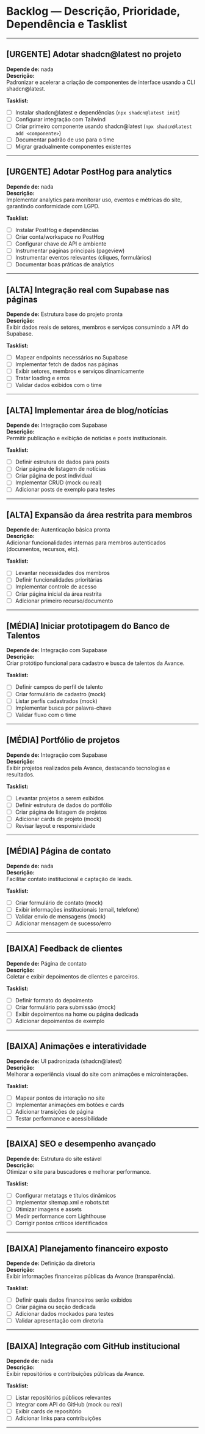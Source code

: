 # Backlog — Descrição, Prioridade, Dependência e Tasklist

---

## [URGENTE] Adotar shadcn@latest no projeto  
**Depende de:** nada  
**Descrição:**  
Padronizar e acelerar a criação de componentes de interface usando a CLI shadcn@latest.

**Tasklist:**
- [ ] Instalar shadcn@latest e dependências (`npx shadcn@latest init`)
- [ ] Configurar integração com Tailwind
- [ ] Criar primeiro componente usando shadcn@latest (`npx shadcn@latest add <componente>`)
- [ ] Documentar padrão de uso para o time
- [ ] Migrar gradualmente componentes existentes

---

## [URGENTE] Adotar PostHog para analytics  
**Depende de:** nada  
**Descrição:**  
Implementar analytics para monitorar uso, eventos e métricas do site, garantindo conformidade com LGPD.

**Tasklist:**
- [ ] Instalar PostHog e dependências
- [ ] Criar conta/workspace no PostHog
- [ ] Configurar chave de API e ambiente
- [ ] Instrumentar páginas principais (pageview)
- [ ] Instrumentar eventos relevantes (cliques, formulários)
- [ ] Documentar boas práticas de analytics

---

## [ALTA] Integração real com Supabase nas páginas  
**Depende de:** Estrutura base do projeto pronta  
**Descrição:**  
Exibir dados reais de setores, membros e serviços consumindo a API do Supabase.

**Tasklist:**
- [ ] Mapear endpoints necessários no Supabase
- [ ] Implementar fetch de dados nas páginas
- [ ] Exibir setores, membros e serviços dinamicamente
- [ ] Tratar loading e erros
- [ ] Validar dados exibidos com o time

---

## [ALTA] Implementar área de blog/notícias  
**Depende de:** Integração com Supabase  
**Descrição:**  
Permitir publicação e exibição de notícias e posts institucionais.

**Tasklist:**
- [ ] Definir estrutura de dados para posts
- [ ] Criar página de listagem de notícias
- [ ] Criar página de post individual
- [ ] Implementar CRUD (mock ou real)
- [ ] Adicionar posts de exemplo para testes

---

## [ALTA] Expansão da área restrita para membros  
**Depende de:** Autenticação básica pronta  
**Descrição:**  
Adicionar funcionalidades internas para membros autenticados (documentos, recursos, etc).

**Tasklist:**
- [ ] Levantar necessidades dos membros
- [ ] Definir funcionalidades prioritárias
- [ ] Implementar controle de acesso
- [ ] Criar página inicial da área restrita
- [ ] Adicionar primeiro recurso/documento

---

## [MÉDIA] Iniciar prototipagem do Banco de Talentos  
**Depende de:** Integração com Supabase  
**Descrição:**  
Criar protótipo funcional para cadastro e busca de talentos da Avance.

**Tasklist:**
- [ ] Definir campos do perfil de talento
- [ ] Criar formulário de cadastro (mock)
- [ ] Listar perfis cadastrados (mock)
- [ ] Implementar busca por palavra-chave
- [ ] Validar fluxo com o time

---

## [MÉDIA] Portfólio de projetos  
**Depende de:** Integração com Supabase  
**Descrição:**  
Exibir projetos realizados pela Avance, destacando tecnologias e resultados.

**Tasklist:**
- [ ] Levantar projetos a serem exibidos
- [ ] Definir estrutura de dados do portfólio
- [ ] Criar página de listagem de projetos
- [ ] Adicionar cards de projeto (mock)
- [ ] Revisar layout e responsividade

---

## [MÉDIA] Página de contato  
**Depende de:** nada  
**Descrição:**  
Facilitar contato institucional e captação de leads.

**Tasklist:**
- [ ] Criar formulário de contato (mock)
- [ ] Exibir informações institucionais (email, telefone)
- [ ] Validar envio de mensagens (mock)
- [ ] Adicionar mensagem de sucesso/erro

---

## [BAIXA] Feedback de clientes  
**Depende de:** Página de contato  
**Descrição:**  
Coletar e exibir depoimentos de clientes e parceiros.

**Tasklist:**
- [ ] Definir formato do depoimento
- [ ] Criar formulário para submissão (mock)
- [ ] Exibir depoimentos na home ou página dedicada
- [ ] Adicionar depoimentos de exemplo

---

## [BAIXA] Animações e interatividade  
**Depende de:** UI padronizada (shadcn@latest)  
**Descrição:**  
Melhorar a experiência visual do site com animações e microinterações.

**Tasklist:**
- [ ] Mapear pontos de interação no site
- [ ] Implementar animações em botões e cards
- [ ] Adicionar transições de página
- [ ] Testar performance e acessibilidade

---

## [BAIXA] SEO e desempenho avançado  
**Depende de:** Estrutura do site estável  
**Descrição:**  
Otimizar o site para buscadores e melhorar performance.

**Tasklist:**
- [ ] Configurar metatags e títulos dinâmicos
- [ ] Implementar sitemap.xml e robots.txt
- [ ] Otimizar imagens e assets
- [ ] Medir performance com Lighthouse
- [ ] Corrigir pontos críticos identificados

---

## [BAIXA] Planejamento financeiro exposto  
**Depende de:** Definição da diretoria  
**Descrição:**  
Exibir informações financeiras públicas da Avance (transparência).

**Tasklist:**
- [ ] Definir quais dados financeiros serão exibidos
- [ ] Criar página ou seção dedicada
- [ ] Adicionar dados mockados para testes
- [ ] Validar apresentação com diretoria

---

## [BAIXA] Integração com GitHub institucional  
**Depende de:** nada  
**Descrição:**  
Exibir repositórios e contribuições públicas da Avance.

**Tasklist:**
- [ ] Listar repositórios públicos relevantes
- [ ] Integrar com API do GitHub (mock ou real)
- [ ] Exibir cards de repositório
- [ ] Adicionar links para contribuições

---
